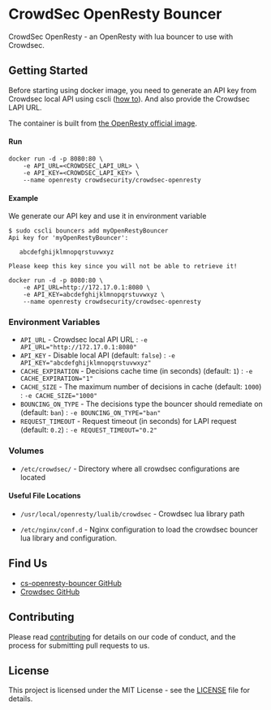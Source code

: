 # CrowdSec OpenResty Bouncer

CrowdSec OpenResty - an OpenResty with lua bouncer to use with Crowdsec.

## Getting Started

Before starting using docker image, you need to generate an API key from Crowdsec local API using cscli ([how to](https://docs.crowdsec.net/docs/user_guides/bouncers_configuration/)). And also provide the Crowdsec LAPI URL.

The container is built from [the OpenResty official image](https://hub.docker.com/r/openresty/openresty).

#### Run

```shell
docker run -d -p 8080:80 \
    -e API_URL=<CROWDSEC_LAPI_URL> \
    -e API_KEY=<CROWDSEC_LAPI_KEY> \
    --name openresty crowdsecurity/crowdsec-openresty
```

#### Example

We generate our API key and use it in environment variable
```shell
$ sudo cscli bouncers add myOpenRestyBouncer
Api key for 'myOpenRestyBouncer':

   abcdefghijklmnopqrstuvwxyz

Please keep this key since you will not be able to retrieve it!
```

```shell
docker run -d -p 8080:80 \
    -e API_URL=http://172.17.0.1:8080 \
    -e API_KEY=abcdefghijklmnopqrstuvwxyz \
    --name openresty crowdsecurity/crowdsec-openresty
```

### Environment Variables

* `API_URL`          - Crowdsec local API URL : `-e API_URL="http://172.17.0.1:8080"`
* `API_KEY`          - Disable local API (default: `false`) : `-e API_KEY="abcdefghijklmnopqrstuvwxyz"`
* `CACHE_EXPIRATION` - Decisions cache time (in seconds) (default: `1`) : `-e CACHE_EXPIRATION="1"`
* `CACHE_SIZE`       - The maximum number of decisions in cache (default: `1000`) : `-e CACHE_SIZE="1000"`
* `BOUNCING_ON_TYPE` - The decisions type the bouncer should remediate on (default: `ban`) : `-e BOUNCING_ON_TYPE="ban"`
* `REQUEST_TIMEOUT`  - Request timeout (in seconds) for LAPI request (default: `0.2`) : `-e REQUEST_TIMEOUT="0.2"`

### Volumes

* `/etc/crowdsec/` - Directory where all crowdsec configurations are located

#### Useful File Locations

* `/usr/local/openresty/lualib/crowdsec` - Crowdsec lua library path
  
* `/etc/nginx/conf.d` - Nginx configuration to load the crowdsec bouncer lua library and configuration.

## Find Us

* [cs-openresty-bouncer GitHub](https://github.com/crowdsecurity/cs-openresty-bouncer)
* [Crowdsec GitHub](https://github.com/crowdsecurity/crowdsec)

## Contributing

Please read [contributing](https://docs.crowdsec.net/Crowdsec/v1/contributing/) for details on our code of conduct, and the process for submitting pull requests to us.

## License

This project is licensed under the MIT License - see the [LICENSE](https://github.com/crowdsecurity/cs-openresty-bouncer/blob/main/LICENSE) file for details.